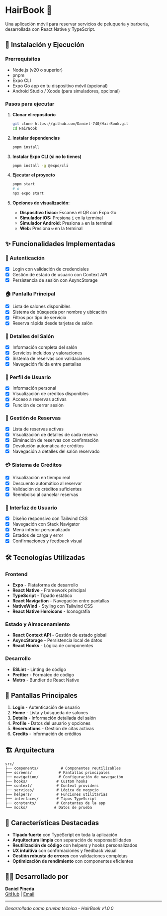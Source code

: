 # HairBook 💈

Una aplicación móvil para reservar servicios de peluquería y barbería, desarrollada con React Native y TypeScript.

## 🚀 Instalación y Ejecución

### Prerrequisitos
- Node.js (v20 o superior)
- pnpm
- Expo CLI
- Expo Go app en tu dispositivo móvil (opcional)
- Android Studio / Xcode (para simuladores, opcional)

### Pasos para ejecutar

1. **Clonar el repositorio**
   ```bash
   git clone https://github.com/Daniel-740/HairBook.git
   cd HairBook
   ```

2. **Instalar dependencias**
   ```bash
   pnpm install
   ```

3. **Instalar Expo CLI (si no lo tienes)**
   ```bash
   pnpm install -g @expo/cli
   ```

4. **Ejecutar el proyecto**
   ```bash
   pnpm start
   # o
   npx expo start
   ```

5. **Opciones de visualización:**
   - **Dispositivo físico:** Escanea el QR con Expo Go
   - **Simulador iOS:** Presiona `i` en la terminal
   - **Simulador Android:** Presiona `a` en la terminal
   - **Web:** Presiona `w` en la terminal

## ✨ Funcionalidades Implementadas

### 🔐 Autenticación
- [x] Login con validación de credenciales
- [x] Gestión de estado de usuario con Context API
- [x] Persistencia de sesión con AsyncStorage

### 🏠 Pantalla Principal
- [x] Lista de salones disponibles
- [x] Sistema de búsqueda por nombre y ubicación
- [x] Filtros por tipo de servicio
- [x] Reserva rápida desde tarjetas de salón

### 📄 Detalles del Salón
- [x] Información completa del salón
- [x] Servicios incluidos y valoraciones
- [x] Sistema de reservas con validaciones
- [x] Navegación fluida entre pantallas

### 👤 Perfil de Usuario
- [x] Información personal
- [x] Visualización de créditos disponibles
- [x] Acceso a reservas activas
- [x] Función de cerrar sesión

### 📅 Gestión de Reservas
- [x] Lista de reservas activas
- [x] Visualización de detalles de cada reserva
- [x] Eliminación de reservas con confirmación
- [x] Devolución automática de créditos
- [x] Navegación a detalles del salón reservado

### 💳 Sistema de Créditos
- [x] Visualización en tiempo real
- [x] Descuento automático al reservar
- [x] Validación de créditos suficientes
- [x] Reembolso al cancelar reservas

### 🎨 Interfaz de Usuario
- [x] Diseño responsivo con Tailwind CSS
- [x] Navegación con Stack Navigator
- [x] Menú inferior personalizado
- [x] Estados de carga y error
- [x] Confirmaciones y feedback visual

## 🛠️ Tecnologías Utilizadas

### Frontend
- **Expo** - Plataforma de desarrollo
- **React Native** - Framework principal
- **TypeScript** - Tipado estático
- **React Navigation** - Navegación entre pantallas
- **NativeWind** - Styling con Tailwind CSS
- **React Native Heroicons** - Iconografía

### Estado y Almacenamiento
- **React Context API** - Gestión de estado global
- **AsyncStorage** - Persistencia local de datos
- **React Hooks** - Lógica de componentes

### Desarrollo
- **ESLint** - Linting de código
- **Prettier** - Formateo de código
- **Metro** - Bundler de React Native

## 📱 Pantallas Principales

1. **Login** - Autenticación de usuario
2. **Home** - Lista y búsqueda de salones
3. **Details** - Información detallada del salón
4. **Profile** - Datos del usuario y opciones
5. **Reservations** - Gestión de citas activas
6. **Credits** - Información de créditos

## 🏗️ Arquitectura

```
src/
├── components/          # Componentes reutilizables
├── screens/            # Pantallas principales
├── navigation/         # Configuración de navegación
├── hooks/             # Custom hooks
├── context/           # Context providers
├── services/          # Lógica de negocio
├── helpers/           # Funciones utilitarias
├── interfaces/        # Tipos TypeScript
├── constants/         # Constantes de la app
└── mocks/            # Datos de prueba
```

## 🎯 Características Destacadas

- **Tipado fuerte** con TypeScript en toda la aplicación
- **Arquitectura limpia** con separación de responsabilidades
- **Reutilización de código** con helpers y hooks personalizados
- **UX intuitiva** con confirmaciones y feedback visual
- **Gestión robusta de errores** con validaciones completas
- **Optimización de rendimiento** con componentes eficientes

## 👨‍💻 Desarrollado por

**Daniel Pineda**  
[GitHub](https://github.com/Daniel-740) | [Email](mailto:daniel740code@gmail.com)

---

*Desarrollado como prueba técnica - HairBook v1.0.0*
